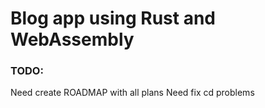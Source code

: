# Blog app using Rust and WebAssembly


### TODO:

Need create ROADMAP with all plans
Need fix cd problems